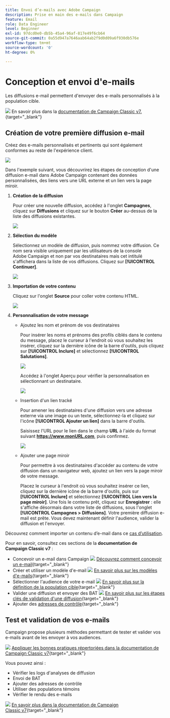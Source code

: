 ```yaml
---
title: Envoi d’e-mails avec Adobe Campaign
description: Prise en main des e-mails dans Campaign
feature: Email
role: Data Engineer
level: Beginner
exl-id: 97dcd0e0-db5b-45a4-96af-817e49f6cb64
source-git-commit: 0a55d947a7646aab64ab2f9d0d09a6f930db576e
workflow-type: tm+mt
source-wordcount: '0'
ht-degree: 0%

---
```


# Conception et envoi d&#39;e-mails

Les diffusions e-mail permettent d&#39;envoyer des e-mails personnalisés à la population cible.

![](../assets/do-not-localize/book.png) En savoir plus dans la [documentation de Campaign Classic v7.](https://experienceleague.adobe.com/docs/campaign-classic/using/sending-messages/sending-emails/about-email-channel.html?lang=fr){target=&quot;_blank&quot;}

## Création de votre première diffusion e-mail

Créez des e-mails personnalisés et pertinents qui sont également conformes au reste de l&#39;expérience client.

![](assets/new-email-content.png)


Dans l&#39;exemple suivant, vous découvrirez les étapes de conception d&#39;une diffusion e-mail dans Adobe Campaign contenant des données personnalisées, des liens vers une URL externe et un lien vers la page miroir.

1. **Création de la diffusion**

   Pour créer une nouvelle diffusion, accédez à l&#39;onglet **Campagnes**, cliquez sur **Diffusions** et cliquez sur le bouton **Créer** au-dessus de la liste des diffusions existantes.

   ![](assets/delivery_step_1.png)

1. **Sélection du modèle**

   Sélectionnez un modèle de diffusion, puis nommez votre diffusion. Ce nom sera visible uniquement par les utilisateurs de la console Adobe Campaign et non par vos destinataires mais cet intitulé s&#39;affichera dans la liste de vos diffusions. Cliquez sur **[!UICONTROL Continuer]**.

   ![](assets/dce_delivery_model.png)

1. **Importation de votre contenu**

   Cliquez sur l&#39;onglet **Source** pour coller votre contenu HTML.

   ![](assets/paste-content.png)


1. **Personnalisation de votre message**


   * Ajoutez les nom et prénom de vos destinataires

      Pour insérer les noms et prénoms des profils ciblés dans le contenu du message, placez le curseur à l&#39;endroit où vous souhaitez les insérer, cliquez sur la dernière icône de la barre d&#39;outils, puis cliquez sur **[!UICONTROL Inclure]** et sélectionnez **[!UICONTROL Salutations]**.

      ![](assets/include-greetings.png)

      Accédez à l&#39;onglet Aperçu pour vérifier la personnalisation en sélectionnant un destinataire.

      ![](assets/perso-check.png)

   * Insertion d&#39;un lien tracké

      Pour amener les destinataires d&#39;une diffusion vers une adresse externe via une image ou un texte, sélectionnez-la et cliquez sur l&#39;icône **[!UICONTROL Ajouter un lien]** dans la barre d&#39;outils.

      Saisissez l&#39;URL pour le lien dans le champ **URL** à l&#39;aide du format suivant **https://www.monURL.com**, puis confirmez.

      ![](assets/add-a-link.png)

   * Ajouter une page miroir

      Pour permettre à vos destinataires d&#39;accéder au contenu de votre diffusion dans un navigateur web, ajoutez un lien vers la page miroir de votre message.

      Placez le curseur à l&#39;endroit où vous souhaitez insérer ce lien, cliquez sur la dernière icône de la barre d&#39;outils, puis sur **[!UICONTROL Inclure]** et sélectionnez **[!UICONTROL Lien vers la page miroir]**.
   Une fois le contenu prêt, cliquez sur **Enregistrer** : elle s&#39;affiche désormais dans votre liste de diffusions, sous l&#39;onglet **[!UICONTROL Campagnes > Diffusions]**. Votre première diffusion e-mail est prête. Vous devez maintenant définir l&#39;audience, valider la diffusion et l&#39;envoyer.


Découvrez comment importer un contenu d’e-mail dans ce [cas d’utilisation](https://experienceleague.adobe.com/docs/campaign/automation/workflows/use-cases/deliveries/load-delivery-content.html?lang=fr).

Pour en savoir, consultez ces sections de la **documentation de Campaign Classic v7** :

* Concevoir un e-mail dans Campaign
   ![](../assets/do-not-localize/book.png) [Découvrez comment concevoir un e-mail](https://experienceleague.adobe.com/docs/campaign-classic/using/sending-messages/sending-emails/defining-the-email-content.html?lang=fr){target=&quot;_blank&quot;}
* Créer et utiliser un modèle d&#39;e-mail
   ![](../assets/do-not-localize/book.png) [En savoir plus sur les modèles d&#39;e-mails](https://experienceleague.adobe.com/docs/campaign-classic/using/sending-messages/using-delivery-templates/about-templates.html?lang=fr){target=&quot;_blank&quot;}
* Sélectionner l&#39;audience de votre e-mail
   ![](../assets/do-not-localize/book.png) [En savoir plus sur la définition de la population cible](https://experienceleague.adobe.com/docs/campaign-classic/using/sending-messages/key-steps-when-creating-a-delivery/steps-defining-the-target-population.html?lang=fr){target=&quot;_blank&quot;}
* Valider une diffusion et envoyer des BAT
   ![](../assets/do-not-localize/book.png) [En savoir plus sur les étapes clés de validation d&#39;une diffusion](https://experienceleague.adobe.com/docs/campaign-classic/using/sending-messages/key-steps-when-creating-a-delivery/steps-validating-the-delivery.html?lang=fr){target=&quot;_blank&quot;}
* Ajouter des [adresses de contrôle](https://experienceleague.adobe.com/docs/campaign-classic/using/sending-messages/using-seed-addresses/about-seed-addresses.html?lang=fr){target=&quot;_blank&quot;}

## Test et validation de vos e-mails

Campaign propose plusieurs méthodes permettant de tester et valider vos e-mails avant de les envoyer à vos audiences.

![](../assets/do-not-localize/book.png) [Appliquer les bonnes pratiques répertoriées dans la documentation de Campaign Classic v7](https://experienceleague.adobe.com/docs/campaign-classic/using/sending-messages/key-steps-when-creating-a-delivery/delivery-bestpractices/check-before-sending.html?lang=fr){target=&quot;_blank&quot;}

Vous pouvez ainsi :

* Vérifier les logs d&#39;analyses de diffusion
* Envoi de BAT
* Ajouter des adresses de contrôle
* Utiliser des populations témoins
* Vérifier le rendu des e-mails

![](../assets/do-not-localize/book.png) [En savoir plus dans la documentation de Campaign Classic v7](https://experienceleague.adobe.com/docs/campaign-classic/using/sending-messages/key-steps-when-creating-a-delivery/steps-validating-the-delivery.html){target=&quot;_blank&quot;}
